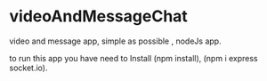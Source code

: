 # videoAndMessageChat
video and message app, simple as possible , nodeJs app.


to run this app you have need to  Install (npm install), (npm i express socket.io).
